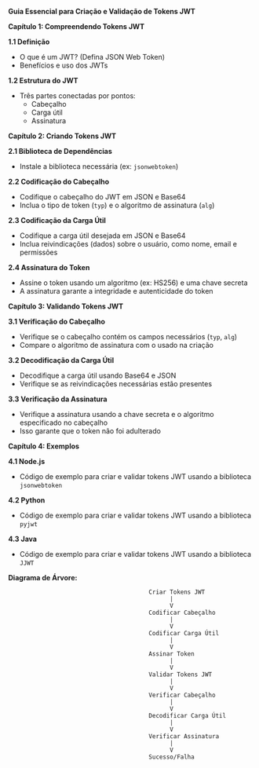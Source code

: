 **Guia Essencial para Criação e Validação de Tokens JWT**

**Capítulo 1: Compreendendo Tokens JWT**

**1.1 Definição**

- O que é um JWT? (Defina JSON Web Token)
- Benefícios e uso dos JWTs

**1.2 Estrutura do JWT**

- Três partes conectadas por pontos:
    - Cabeçalho
    - Carga útil
    - Assinatura

**Capítulo 2: Criando Tokens JWT**

**2.1 Biblioteca de Dependências**

- Instale a biblioteca necessária (ex: `jsonwebtoken`)

**2.2 Codificação do Cabeçalho**

- Codifique o cabeçalho do JWT em JSON e Base64
- Inclua o tipo de token (`typ`) e o algoritmo de assinatura (`alg`)

**2.3 Codificação da Carga Útil**

- Codifique a carga útil desejada em JSON e Base64
- Inclua reivindicações (dados) sobre o usuário, como nome, email e permissões

**2.4 Assinatura do Token**

- Assine o token usando um algoritmo (ex: HS256) e uma chave secreta
- A assinatura garante a integridade e autenticidade do token

**Capítulo 3: Validando Tokens JWT**

**3.1 Verificação do Cabeçalho**

- Verifique se o cabeçalho contém os campos necessários (`typ`, `alg`)
- Compare o algoritmo de assinatura com o usado na criação

**3.2 Decodificação da Carga Útil**

- Decodifique a carga útil usando Base64 e JSON
- Verifique se as reivindicações necessárias estão presentes

**3.3 Verificação da Assinatura**

- Verifique a assinatura usando a chave secreta e o algoritmo especificado no cabeçalho
- Isso garante que o token não foi adulterado

**Capítulo 4: Exemplos**

**4.1 Node.js**

- Código de exemplo para criar e validar tokens JWT usando a biblioteca `jsonwebtoken`

**4.2 Python**

- Código de exemplo para criar e validar tokens JWT usando a biblioteca `pyjwt`

**4.3 Java**

- Código de exemplo para criar e validar tokens JWT usando a biblioteca `JJWT`

**Diagrama de Árvore:**

```
                                        Criar Tokens JWT
                                              |
                                              V
                                        Codificar Cabeçalho
                                              |
                                              V
                                        Codificar Carga Útil
                                              |
                                              V
                                        Assinar Token
                                              |
                                              V
                                        Validar Tokens JWT
                                              |
                                              V
                                        Verificar Cabeçalho
                                              |
                                              V
                                        Decodificar Carga Útil
                                              |
                                              V
                                        Verificar Assinatura
                                              |
                                              V
                                        Sucesso/Falha
```